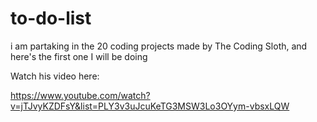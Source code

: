 # to-do-list
i am partaking in the 20 coding projects made by The Coding Sloth, and here's the first one I will be doing

Watch his video here:

https://www.youtube.com/watch?v=jTJvyKZDFsY&list=PLY3v3uJcuKeTG3MSW3Lo3OYym-vbsxLQW
